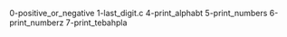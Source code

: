 0-positive_or_negative
1-last_digit.c
4-print_alphabt
5-print_numbers
6-print_numberz
7-print_tebahpla
